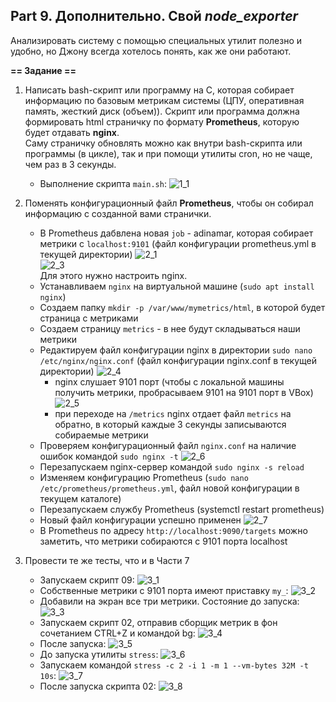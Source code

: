 ## Part 9. Дополнительно. Свой *node_exporter*

Анализировать систему с помощью специальных утилит полезно и удобно, но Джону всегда хотелось понять, как же они работают.

**== Задание ==**

1. Написать bash-скрипт или программу на С, которая собирает информацию по базовым метрикам системы (ЦПУ, оперативная память, жесткий диск (объем)). Скрипт или программа должна формировать html страничку по формату **Prometheus**, которую будет отдавать **nginx**. \
Саму страничку обновлять можно как внутри bash-скрипта или программы (в цикле), так и при помощи утилиты cron, но не чаще, чем раз в 3 секунды.
    - Выполнение скрипта `main.sh`:
    ![1_1](misc/images/1_1.png "")

2. Поменять конфигурационный файл **Prometheus**, чтобы он собирал информацию с созданной вами странички.
    - В Prometheus дабвлена новая `job` - adinamar, которая собирает метрики с `localhost:9101` (файл конфигурации prometheus.yml в текущей директории)
    ![2_1](misc/images/2_1.png "") \
    ![2_3](misc/images/2_3.png "") \
    Для этого нужно настроить nginx.
    - Устанавливаем `nginx` на виртуальной машине (`sudo apt install nginx`)
    - Создаем папку `mkdir -p /var/www/mymetrics/html`, в которой будет страница с метриками
    - Создаем страницу `metrics` - в нее будут складываться наши метрики
    - Редактируем файл конфигурации nginx в директории `sudo nano /etc/nginx/nginx.conf` (файл конфигурации nginx.conf в текущей директории)
    ![2_4](misc/images/2_4.png "") 
        - nginx слушает 9101 порт (чтобы с локальной машины получить метрики, пробрасываем 9101 на 9101 порт в VBox)
        ![2_5](misc/images/2_5.png "")
        - при переходе на `/metrics` nginx отдает файл `metrics` на обратно, в который каждые 3 секунды записываются собираемые метрики
    - Проверяем конфигурационный файл `nginx.conf` на наличие ошибок командой `sudo nginx -t`
    ![2_6](misc/images/2_6.png "")
    - Перезапускаем nginx-сервер командой `sudo nginx -s reload`
    - Изменяем конфигурацию Prometheus (`sudo nano /etc/prometheus/prometheus.yml`, файл новой конфигурации в текущем каталоге)
    - Перезапускаем службу Prometheus (systemctl restart prometheus)
    - Новый файл конфигурации успешно применен
    ![2_7](misc/images/2_7.png "")
    - В Prometheus по адресу `http://localhost:9090/targets` можно заметить, что метрики собираются с 9101 порта localhost

3. Провести те же тесты, что и в Части 7
    - Запускаем скрипт 09:
    ![3_1](misc/images/3_1.png "")
    - Собственные метрики с 9101 порта имеют приставку `my_`:
    ![3_2](misc/images/3_2.png "")
    - Добавили на экран все три метрики. Состояние до запуска:
    ![3_3](misc/images/3_3.png "")
    - Запускаем скрипт 02, отправив сборщик метрик в фон сочетанием CTRL+Z и командой bg:
    ![3_4](misc/images/3_4.png "")
    - После запуска:
    ![3_5](misc/images/3_5.png "")
    - До запуска утилиты `stress`:
    ![3_6](misc/images/3_6.png "")
    - Запускаем командой `stress -c 2 -i 1 -m 1 --vm-bytes 32M -t 10s`:
    ![3_7](misc/images/3_7.png "")
    - После запуска скрипта 02:
    ![3_8](misc/images/3_8.png "")
